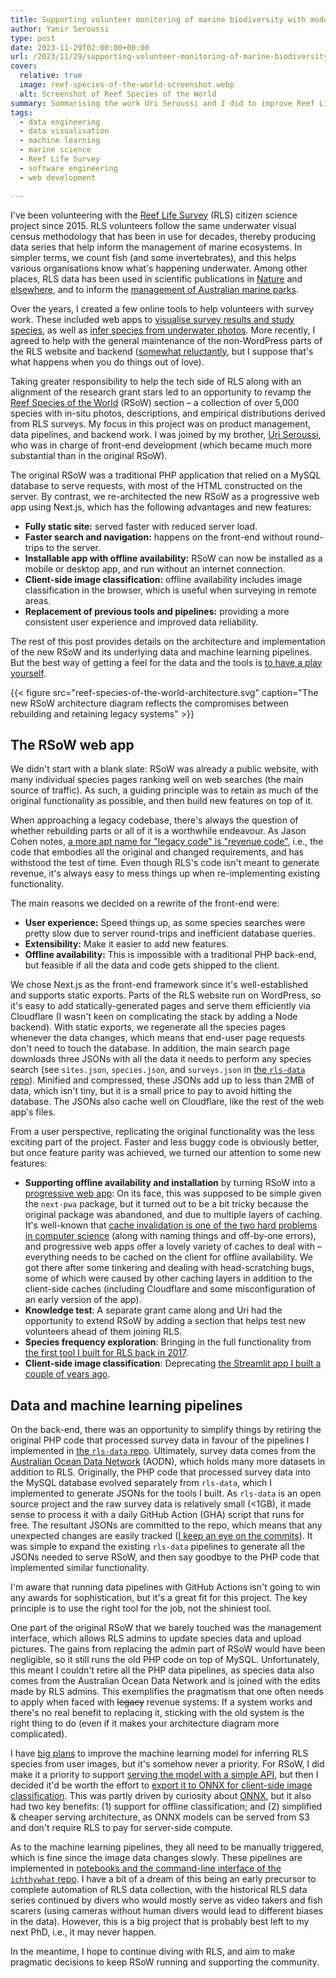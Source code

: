 ```yaml
---
title: Supporting volunteer monitoring of marine biodiversity with modern web and data tools
author: Yanir Seroussi
type: post
date: 2023-11-29T02:00:00+00:00
url: /2023/11/29/supporting-volunteer-monitoring-of-marine-biodiversity-with-modern-web-and-data-tools/
cover:
  relative: true
  image: reef-species-of-the-world-screenshot.webp
  alt: Screenshot of Reef Species of the World
summary: Summarising the work Uri Seroussi and I did to improve Reef Life Survey's Reef Species of the World app.
tags:
  - data engineering
  - data visualisation
  - machine learning
  - marine science
  - Reef Life Survey
  - software engineering
  - web development

---
```


I've been volunteering with the [Reef Life Survey](https://reeflifesurvey.com/) (RLS) citizen science project since 2015. RLS volunteers follow the same underwater visual census methodology that has been in use for decades, thereby producing data series that help inform the management of marine ecosystems. In simpler terms, we count fish (and some invertebrates), and this helps various organisations know what's happening underwater. Among other places, RLS data has been used in scientific publications in [Nature](https://www.nature.com/articles/s41586-023-05833-y) and [elsewhere](https://reeflifesurvey.com/scientific-papers-management-reports/), and to inform the [management of Australian marine parks](https://parksaustralia.gov.au/marine/science/reef-life-survey/).

Over the years, I created a few online tools to help volunteers with survey work. These included web apps to [visualise survey results and study species](https://yanirseroussi.com/2017/06/03/exploring-and-visualising-reef-life-survey-data/), as well as [infer species from underwater photos](https://yanirseroussi.com/2022/03/20/building-useful-machine-learning-tools-keeps-getting-easier-a-fish-id-case-study/). More recently, I agreed to help with the general maintenance of the non-WordPress parts of the RLS website and backend ([somewhat reluctantly](https://yanirseroussi.com/2023/10/25/lessons-from-reluctant-data-engineering/), but I suppose that's what happens when you do things out of love).

Taking greater responsibility to help the tech side of RLS along with an alignment of the research grant stars led to an opportunity to revamp the [Reef Species of the World](https://reeflifesurvey.com/species/) (RSoW) section &ndash; a collection of over 5,000 species with in-situ photos, descriptions, and empirical distributions derived from RLS surveys. My focus in this project was on product management, data pipelines, and backend work. I was joined by my brother, [Uri Seroussi](https://www.uriseroussi.com/), who was in charge of front-end development (which became much more substantial than in the original RSoW).

The original RSoW was a traditional PHP application that relied on a MySQL database to serve requests, with most of the HTML constructed on the server. By contrast, we re-architected the new RSoW as a progressive web app using Next.js, which has the following advantages and new features:

* **Fully static site:** served faster with reduced server load.
* **Faster search and navigation:** happens on the front-end without round-trips to the server.
* **Installable app with offline availability:** RSoW can now be installed as a mobile or desktop app, and run without an internet connection.
* **Client-side image classification:** offline availability includes image classification in the browser, which is useful when surveying in remote areas.
* **Replacement of previous tools and pipelines:** providing a more consistent user experience and improved data reliability.

The rest of this post provides details on the architecture and implementation of the new RSoW and its underlying data and machine learning pipelines. But the best way of getting a feel for the data and the tools is [to have a play yourself](https://reeflifesurvey.com/species/).

{{< figure src="reef-species-of-the-world-architecture.svg" caption="The new RSoW architecture diagram reflects the compromises between rebuilding and retaining legacy systems" >}}

## The RSoW web app

We didn't start with a blank slate: RSoW was already a public website, with many individual species pages ranking well on web searches (the main source of traffic). As such, a guiding principle was to retain as much of the original functionality as possible, and then build new features on top of it.

When approaching a legacy codebase, there's always the question of whether rebuilding parts or all of it is a worthwhile endeavour. As Jason Cohen notes, [a more apt name for "legacy code" is "revenue code"](https://longform.asmartbear.com/scale), i.e., the code that embodies all the original and changed requirements, and has withstood the test of time. Even though RLS's code isn't meant to generate revenue, it's always easy to mess things up when re-implementing existing functionality.

The main reasons we decided on a rewrite of the front-end were:

* **User experience:** Speed things up, as some species searches were pretty slow due to server round-trips and inefficient database queries.
* **Extensibility:** Make it easier to add new features.
* **Offline availability:** This is impossible with a traditional PHP back-end, but feasible if all the data and code gets shipped to the client.

We chose Next.js as the front-end framework since it's well-established and supports static exports. Parts of the RLS website run on WordPress, so it's easy to add statically-generated pages and serve them efficiently via Cloudflare (I wasn't keen on complicating the stack by adding a Node backend). With static exports, we regenerate all the species pages whenever the data changes, which means that end-user page requests don't need to touch the database. In addition, the main search page downloads three JSONs with all the data it needs to perform any species search (see `sites.json`, `species.json`, and `surveys.json` in [the `rls-data` repo](https://github.com/yanirs/rls-data/tree/master/output)). Minified and compressed, these JSONs add up to less than 2MB of data, which isn't tiny, but it is a small price to pay to avoid hitting the database. The JSONs also cache well on Cloudflare, like the rest of the web app's files.

From a user perspective, replicating the original functionality was the less exciting part of the project. Faster and less buggy code is obviously better, but once feature parity was achieved, we turned our attention to some new features:

* **Supporting offline availability and installation** by turning RSoW into a [progressive web app](https://developer.mozilla.org/en-US/docs/Web/Progressive_web_apps): On its face, this was supposed to be simple given the `next-pwa` package, but it turned out to be a bit tricky because the original package was abandoned, and due to multiple layers of caching. It's well-known that [cache invalidation is one of the two hard problems in computer science](https://martinfowler.com/bliki/TwoHardThings.html) (along with naming things and off-by-one errors), and progressive web apps offer a lovely variety of caches to deal with &ndash; everything needs to be cached on the client for offline availability. We got there after some tinkering and dealing with head-scratching bugs, some of which were caused by other caching layers in addition to the client-side caches (including Cloudflare and some misconfiguration of an early version of the app).
* **Knowledge test**: A separate grant came along and Uri had the opportunity to extend RSoW by adding a section that helps test new volunteers ahead of them joining RLS.
* **Species frequency exploration**: Bringing in the full functionality from [the first tool I built for RLS back in 2017](https://yanirseroussi.com/2017/06/03/exploring-and-visualising-reef-life-survey-data/).
* **Client-side image classification**: Deprecating [the Streamlit app I built a couple of years ago](https://yanirseroussi.com/2022/03/20/building-useful-machine-learning-tools-keeps-getting-easier-a-fish-id-case-study/).

## Data and machine learning pipelines

On the back-end, there was an opportunity to simplify things by retiring the original PHP code that processed survey data in favour of the pipelines I implemented in [the `rls-data` repo](https://github.com/yanirs/rls-data/). Ultimately, survey data comes from the [Australian Ocean Data Network](https://portal.aodn.org.au/) (AODN), which holds many more datasets in addition to RLS. Originally, the PHP code that processed survey data into the MySQL database evolved separately from `rls-data`, which I implemented to generate JSONs for the tools I built. As `rls-data` is an open source project and the raw survey data is relatively small (<1GB), it made sense to process it with a daily GitHub Action (GHA) script that runs for free. The resultant JSONs are committed to the repo, which means that any unexpected changes are easily tracked ([I keep an eye on the commits](https://yanirseroussi.com/til/2023/08/14/email-notifications-on-public-github-commits/)). It was simple to expand the existing `rls-data` pipelines to generate all the JSONs needed to serve RSoW, and then say goodbye to the PHP code that implemented similar functionality.

I'm aware that running data pipelines with GitHub Actions isn't going to win any awards for sophistication, but it's a great fit for this project. The key principle is to use the right tool for the job, not the shiniest tool.

One part of the original RSoW that we barely touched was the management interface, which allows RLS admins to update species data and upload pictures. The gains from replacing the admin part of RSoW would have been negligible, so it still runs the old PHP code on top of MySQL. Unfortunately, this meant I couldn't retire all the PHP data pipelines, as species data also comes from the Australian Ocean Data Network and is joined with the edits made by RLS admins. This exemplifies the pragmatism that one often needs to apply when faced with <strike>legacy</strike> revenue systems: If a system works and there's no real benefit to replacing it, sticking with the old system is the right thing to do (even if it makes your architecture diagram more complicated).

I have [big plans](https://github.com/yanirs/ichthywhat/issues/3) to improve the machine learning model for inferring RLS species from user images, but it's somehow never a priority. For RSoW, I did make it a priority to support [serving the model with a simple API](https://github.com/yanirs/ichthywhat/pull/11), but then I decided it'd be worth the effort to [export it to ONNX for client-side image classification](https://github.com/yanirs/ichthywhat/pull/20). This was partly driven by curiosity about [ONNX](https://onnx.ai/), but it also had two key benefits: (1) support for offline classification; and (2) simplified & cheaper serving architecture, as ONNX models can be served from S3 and don't require RLS to pay for server-side compute.

As to the machine learning pipelines, they all need to be manually triggered, which is fine since the image data changes slowly. These pipelines are implemented in [notebooks and the command-line interface of the `ichthywhat` repo](https://github.com/yanirs/ichthywhat). I have a bit of a dream of this being an early precursor to complete automation of RLS data collection, with the historical RLS data series continued by divers who would mostly serve as video takers and fish scarers (using cameras without human divers would lead to different biases in the data). However, this is a big project that is probably best left to my next PhD, i.e., it may never happen.

In the meantime, I hope to continue diving with RLS, and aim to make pragmatic decisions to keep RSoW running and supporting the community.
